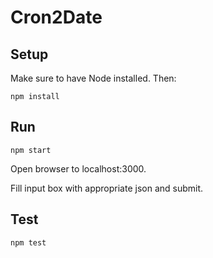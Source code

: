 # Cron2Date
## Setup
Make sure to have Node installed. Then:
```
npm install
```
## Run
```
npm start 
```
Open browser to localhost:3000.

Fill input box with appropriate json and submit.

## Test
```
npm test
```
